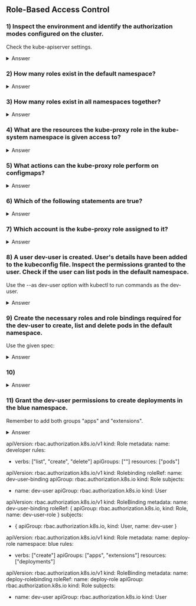 ## Role-Based Access Control

### 1) Inspect the environment and identify the authorization modes configured on the cluster.
Check the kube-apiserver settings.
<details> 
  <summary markdown="span">Answer</summary>

    root@controlplane:~# k get pod/kube-apiserver-controlplane -n kube-system -oyaml | grep -e "--authorization-mode"
    - --authorization-mode=Node,RBAC
</details>

### 2) How many roles exist in the default namespace?
<details>
  <summary markdown="span">Answer</summary>


    root@controlplane:~# k get role | grep -vc "NAME"
    No resources found in default namespace.
0
</details>

### 3) How many roles exist in all namespaces together?
<details>
  <summary markdown="span">Answer</summary>

    root@controlplane:~# k get role -A | grep -vc "NAME"
    12
    
    root@controlplane:~# k get role -A 
    NAMESPACE     NAME                                             CREATED AT
    blue          developer                                        2021-07-29T20:37:05Z
    kube-public   kubeadm:bootstrap-signer-clusterinfo             2021-07-29T20:30:56Z
    kube-public   system:controller:bootstrap-signer               2021-07-29T20:30:54Z
    kube-system   extension-apiserver-authentication-reader        2021-07-29T20:30:54Z
    kube-system   kube-proxy                                       2021-07-29T20:30:58Z
    kube-system   kubeadm:kubelet-config-1.20                      2021-07-29T20:30:55Z
    kube-system   kubeadm:nodes-kubeadm-config                     2021-07-29T20:30:55Z
    kube-system   system::leader-locking-kube-controller-manager   2021-07-29T20:30:54Z
    kube-system   system::leader-locking-kube-scheduler            2021-07-29T20:30:54Z
    kube-system   system:controller:bootstrap-signer               2021-07-29T20:30:54Z
    kube-system   system:controller:cloud-provider                 2021-07-29T20:30:54Z
    kube-system   system:controller:token-cleaner                  2021-07-29T20:30:54Z
</details>

### 4) What are the resources the kube-proxy role in the kube-system namespace is given access to?
<details>
  <summary markdown="span">Answer</summary>
    
    root@controlplane:~# k get role/kube-proxy -n=kube-system -ocustom-columns=:.rules[].resources | xargs
    [configmaps]


    root@controlplane:~# k get role/kube-proxy -n=kube-system -oyaml
    apiVersion: rbac.authorization.k8s.io/v1
    kind: Role
    metadata:
    creationTimestamp: "2021-07-29T20:30:58Z"
    managedFields:
    - apiVersion: rbac.authorization.k8s.io/v1
      fieldsType: FieldsV1
      fieldsV1:
      f:rules: {}
      manager: kubeadm
      operation: Update
      time: "2021-07-29T20:30:58Z"
      name: kube-proxy
      namespace: kube-system
      resourceVersion: "307"
      uid: 645c70ad-406d-40ac-bbe0-be2335f6976a
      rules:
    - apiGroups:
        - ""
          resourceNames:
        - kube-proxy
          resources:
        - configmaps
          verbs:
        - get
</details>

### 5) What actions can the kube-proxy role perform on configmaps?
<details>
  <summary markdown="span">Answer</summary>
        
    root@controlplane:~# k get role/kube-proxy -n=kube-system -ocustom-columns=:.rules[].verbs | xargs
    [get]

    root@controlplane:~# k get role -A $CC,ACTIONS:rules[*].verbs[*] | grep kube-proxy
    kube-proxy                                       get

</details>

### 6) Which of the following statements are true?
<details>
  <summary markdown="span">Answer</summary>

    ANSWER - B

    Choices:
        A) kube-proxy role can delete the configmap it created
        B) kube-proxy role can get details of configmap object by the name kube-proxy
        C) kube-proxy role can only view and update configmap object by the name kube-proxy
</details>

### 7) Which account is the kube-proxy role assigned to it?
<details>
  <summary markdown="span">Answer</summary>

    root@controlplane:~# k get rolebinding -A -ocustom-columns=NAME:.metadata.name,SUBJECT:.subjects[].name | grep kube-proxy
    kube-proxy                                          system:bootstrappers:kubeadm:default-node-token

    root@controlplane:~# k get rolebindings,clusterrolebindings -A -ocustom-columns=ROLE:.roleRef.name,ACCOUNTS:.subjects[*].name | grep kube-proxy
    kube-proxy                                                             system:bootstrappers:kubeadm:default-node-token
    system:node-proxier                                                    kube-proxy
    system:node-proxier                                                    system:kube-proxy

    root@controlplane:~# k get rolebinding -A -ocustom-columns=NAME:.metadata.name,SUBJECT:.subjects[].name
    NAME                                                SUBJECT
    dev-user-binding                                    dev-user
    kubeadm:bootstrap-signer-clusterinfo                system:anonymous
    system:controller:bootstrap-signer                  bootstrap-signer
    kube-proxy                                          system:bootstrappers:kubeadm:default-node-token
    kubeadm:kubelet-config-1.20                          system:nodes
    kubeadm:nodes-kubeadm-config                         system:bootstrappers:kubeadm:default-node-token
    system::extension-apiserver-authentication-reader   system:kube-controller-manager
    system::leader-locking-kube-controller-manager      system:kube-controller-manager
    system::leader-locking-kube-scheduler               system:kube-scheduler
    system:controller:bootstrap-signer                  bootstrap-signer
    system:controller:cloud-provider                    cloud-provider
    system:controller:token-cleaner                     token-cleaner

</details>

### 8) A user dev-user is created. User's details have been added to the kubeconfig file. Inspect the permissions granted to the user. Check if the user can list pods in the default namespace.
Use the --as dev-user option with kubectl to run commands as the dev-user.

<details>
  <summary markdown="span">Answer</summary>

    root@controlplane:~# k auth can-i list pods --as dev-user
    no
</details>

### 9) Create the necessary roles and role bindings required for the dev-user to create, list and delete pods in the default namespace.
Use the given spec:

<details>
  <summary markdown="span">Answer</summary>


        kind: Role
        apiVersion: rbac.authorization.k8s.io/v1
        metadata:
            namespace: default
            name: developer
        rules:
        - apiGroups: [""]
          resources: ["pods"]
          verbs: ["list", "create"]
        
        ---
        kind: RoleBinding
        apiVersion: rbac.authorization.k8s.io/v1
        metadata:
        name: dev-user-binding
        subjects:
        - kind: User
          name: dev-user
          apiGroup: rbac.authorization.k8s.io
      roleRef:
          kind: Role
          name: developer
          apiGroup: rbac.authorization.k8s.io
        
        
        

</details>

### 10)
<details>
  <summary markdown="span">Answer</summary>

apiVersion: rbac.authorization.k8s.io/v1
kind: RoleBinding
metadata:
creationTimestamp: "2021-07-29T20:37:05Z"
managedFields:
- apiVersion: rbac.authorization.k8s.io/v1
  fieldsType: FieldsV1
  fieldsV1:
  f:roleRef:
  f:apiGroup: {}
  f:kind: {}
  f:name: {}
  f:subjects: {}
  manager: kubectl-create
  operation: Update
  time: "2021-07-29T20:37:05Z"
  name: dev-user-binding
  namespace: blue
  resourceVersion: "954"
  uid: abb6090f-ed1d-465f-b3e1-69d427674d35
  roleRef:
  apiGroup: rbac.authorization.k8s.io
  kind: Role
  name: developer
  subjects:
- apiGroup: rbac.authorization.k8s.io
  kind: User
  name: dev-user

</details>

### 11) Grant the dev-user permissions to create deployments in the blue namespace.
Remember to add both groups "apps" and "extensions".
<details>
  <summary markdown="span">Answer</summary>


    ----
    kind: Role
    apiVersion: rbac.authorization.k8s.io/v1
    metadata:
    namespace: blue
    name: deploy-role
    rules:
    - apiGroups: ["apps", "extensions"]
      resources: ["deployments"]
      verbs: ["create"]
    
    ----
    kind: RoleBinding
    apiVersion: rbac.authorization.k8s.io/v1
    metadata:
    name: dev-user-deploy-binding
    namespace: blue
    subjects:
    - kind: User
      name: dev-user
      apiGroup: rbac.authorization.k8s.io
    roleRef:
      kind: Role
      name: deploy-role
      apiGroup: rbac.authorization.k8s.io

</details>


apiVersion: rbac.authorization.k8s.io/v1
kind: Role
metadata:
  name: developer
rules:
  - verbs: ["list", "create", "delete"]
    apiGroups: [""]
    resources: ["pods"]

apiVersion: rbac.authorization.k8s.io/v1
kind: Rolebinding
roleRef:
  name: dev-user-binding
  apiGroup: rbac.authorization.k8s.io
  kind: Role
subjects:
  - name: dev-user
    apiGroup: rbac.authorization.k8s.io
    kind: User

apiVersion: rbac.authorization.k8s.io/v1
kind: RoleBinding
metadata:
  name: dev-user-binding
roleRef: { apiGroup: rbac.authorization.k8s.io, kind: Role, name: dev-user-role }
subjects: 
  - { apiGroup: rbac.authorization.k8s.io, kind: User, name: dev-user }










apiVersion: rbac.authorization.k8s.io/v1
kind: Role
metadata:
  name: deploy-role
  namespace: blue
rules:
  - verbs: ["create"]
    apiGroups: ["apps", "extensions"]
    resources: ["deployments"]


apiVersion: rbac.authorization.k8s.io/v1
kind: RoleBinding
metadata:
  name: deploy-rolebinding
roleRef:
  name: deploy-role
  apiGroup: rbac.authorization.k8s.io
  kind: Role
subjects:
  - name: dev-user
    apiGroup: rbac.authorization.k8s.io
    kind: User


























